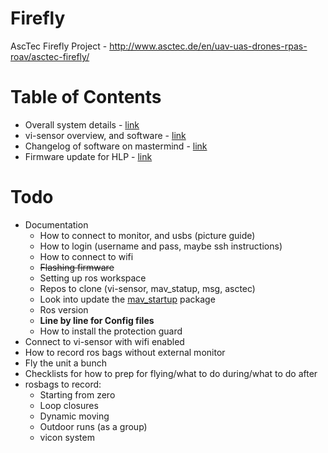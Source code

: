# Firefly
AscTec Firefly Project - http://www.asctec.de/en/uav-uas-drones-rpas-roav/asctec-firefly/


# Table of Contents

* Overall system details - [link](documentation/01_system_details.md)
* vi-sensor overview, and software - [link](documentation/02_vi_sensor.md)
* Changelog of software on mastermind - [link](documentation/03_installing_ros.md)
* Firmware update for HLP - [link](documentation/04_firmware_update.md)

# Todo

* Documentation
  * How to connect to monitor, and usbs (picture guide)
  * How to login (username and pass, maybe ssh instructions)
  * How to connect to wifi
  * ~~Flashing firmware~~
  * Setting up ros workspace
  * Repos to clone (vi-sensor, mav_statup, msg, asctec)
  * Look into update the [mav_startup](https://github.com/rpng/firefly-interface) package
  * Ros version
  * **Line by line for Config files**
  * How to install the protection guard
* Connect to vi-sensor with wifi enabled
* How to record ros bags without external monitor
* Fly the unit a bunch
* Checklists for how to prep for flying/what to do during/what to do after
* rosbags to record:
  * Starting from zero
  * Loop closures
  * Dynamic moving
  * Outdoor runs (as a group)
  * vicon system
